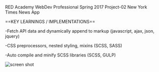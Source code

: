RED Academy WebDev Professional Spring 2017
Project-02
New York Times News App

==KEY LEARNINGS / IMPLEMENTATIONS==

-Fetch API data and dynamically append to markup (javascript, ajax, json, jquery)

-CSS preprocessors, nested styling, mixins (SCSS, SASS)

-Auto compile and minify SCSS libraries (SCSS, GULP)

![screen shot](https://cloud.githubusercontent.com/assets/26736454/25607547/d788f4f4-2ecb-11e7-856a-61687fbf87e2.png)
